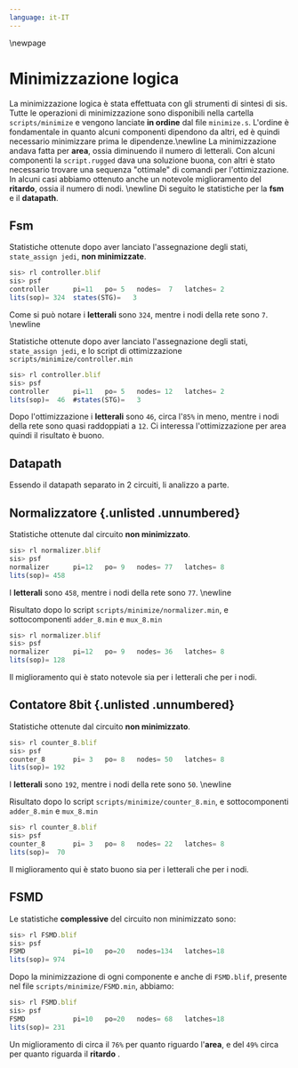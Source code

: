 ```yaml
---
language: it-IT
---
```


\newpage

# Minimizzazione logica
La minimizzazione logica è stata effettuata con gli strumenti di sintesi di sis. Tutte le operazioni di minimizzazione sono disponibili nella cartella `scripts/minimize` e vengono lanciate **in ordine** dal file `minimize.s`. L'ordine è fondamentale in quanto alcuni componenti dipendono da altri, ed è quindi necessario minimizzare prima le dipendenze.\newline
La minimizzazione andava fatta per **area**, ossia diminuendo il numero di letterali. Con alcuni componenti la `script.rugged` dava una soluzione buona, con altri è stato necessario trovare una sequenza "ottimale" di comandi per l'ottimizzazione. In alcuni casi abbiamo ottenuto anche un notevole miglioramento del **ritardo**, ossia il numero di nodi. \newline
Di seguito le statistiche per la **fsm** e il **datapath**.

## Fsm
Statistiche ottenute dopo aver lanciato l'assegnazione degli stati, `state_assign jedi`, **non minimizzate**.
```js
sis> rl controller.blif
sis> psf
controller    	pi=11	po= 5	nodes=  7	latches= 2
lits(sop)= 324	states(STG)=   3
```

Come si può notare i **letterali** sono `324`, mentre i nodi della rete sono `7`. \newline

Statistiche ottenute dopo aver lanciato l'assegnazione degli stati, `state_assign jedi`, e lo script di ottimizzazione `scripts/minimize/controller.min`
```js
sis> rl controller.blif
sis> psf
controller    	pi=11	po= 5	nodes= 12	latches= 2
lits(sop)=  46	#states(STG)=   3
```

Dopo l'ottimizzazione i **letterali** sono `46`, circa l'`85%` in meno, mentre i nodi della rete sono quasi raddoppiati a `12`. Ci interessa l'ottimizzazione per area quindi il risultato è buono.

## Datapath
Essendo il datapath separato in 2 circuiti, li analizzo a parte.

## Normalizzatore {.unlisted .unnumbered}
Statistiche ottenute dal circuito **non minimizzato**.
```js
sis> rl normalizer.blif
sis> psf
normalizer    	pi=12	po= 9	nodes= 77	latches= 8
lits(sop)= 458
```

I **letterali** sono `458`, mentre i nodi della rete sono `77`. \newline

Risultato dopo lo script `scripts/minimize/normalizer.min`, e sottocomponenti `adder_8.min` e `mux_8.min`
```js
sis> rl normalizer.blif
sis> psf
normalizer    	pi=12	po= 9	nodes= 36	latches= 8
lits(sop)= 128
```
Il miglioramento qui è stato notevole sia per i letterali che per i nodi.

## Contatore 8bit {.unlisted .unnumbered}
Statistiche ottenute dal circuito **non minimizzato**.
```js
sis> rl counter_8.blif
sis> psf
counter_8     	pi= 3	po= 8	nodes= 50	latches= 8
lits(sop)= 192
```

I **letterali** sono `192`, mentre i nodi della rete sono `50`. \newline

Risultato dopo lo script `scripts/minimize/counter_8.min`, e sottocomponenti `adder_8.min` e `mux_8.min`
```js
sis> rl counter_8.blif
sis> psf
counter_8     	pi= 3	po= 8	nodes= 22	latches= 8
lits(sop)=  70
```
Il miglioramento qui è stato buono sia per i letterali che per i nodi.

## FSMD
Le statistiche **complessive** del circuito non minimizzato sono:
```js
sis> rl FSMD.blif
sis> psf
FSMD            pi=10	po=20	nodes=134	latches=18
lits(sop)= 974
```

Dopo la minimizzazione di ogni componente e anche di `FSMD.blif`, presente nel file `scripts/minimize/FSMD.min`, abbiamo:
```js
sis> rl FSMD.blif
sis> psf
FSMD          	pi=10	po=20	nodes= 68	latches=18
lits(sop)= 231
```

Un miglioramento di circa il `76%` per quanto riguardo l'**area**, e del `49%` circa per quanto riguarda il **ritardo** .